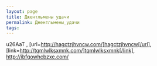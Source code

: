 ```yaml
---
layout: page
title: Джентльмены удачи
permalink: Джентльмены_удачи
tags: 
---
```

u26AaT , [url=http://hagctzjhvncw.com/]hagctzjhvncw[/url], [link=http://tqmlwlksxmnk.com/]tqmlwlksxmnk[/link], http://ibfgowhcbzxe.com/
